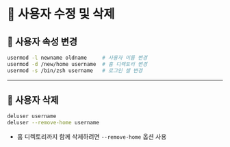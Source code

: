 # 🔧 사용자 수정 및 삭제

## 📌 사용자 속성 변경

```bash
usermod -l newname oldname     # 사용자 이름 변경
usermod -d /new/home username  # 홈 디렉토리 변경
usermod -s /bin/zsh username   # 로그인 셸 변경
```

---

## 📌 사용자 삭제

```bash
deluser username
deluser --remove-home username
```

- 홈 디렉토리까지 함께 삭제하려면 `--remove-home` 옵션 사용